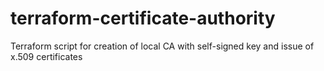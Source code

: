 # terraform-certificate-authority
Terraform script for creation of local CA with self-signed key and issue of x.509 certificates
